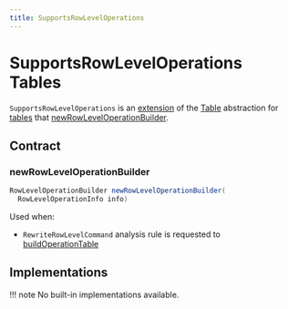 ```yaml
---
title: SupportsRowLevelOperations
---
```


# SupportsRowLevelOperations Tables

`SupportsRowLevelOperations` is an [extension](#contract) of the [Table](Table.md) abstraction for [tables](#implementations) that [newRowLevelOperationBuilder](#newRowLevelOperationBuilder).

## Contract

### <span id="newRowLevelOperationBuilder"> newRowLevelOperationBuilder

```java
RowLevelOperationBuilder newRowLevelOperationBuilder(
  RowLevelOperationInfo info)
```

Used when:

* `RewriteRowLevelCommand` analysis rule is requested to [buildOperationTable](../logical-analysis-rules/RewriteRowLevelCommand.md#buildOperationTable)

## Implementations

!!! note
    No built-in implementations available.
